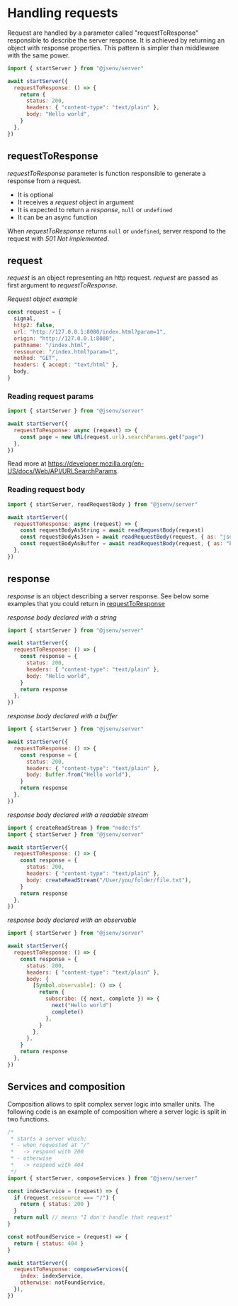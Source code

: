 # Handling requests

Request are handled by a parameter called "requestToResponse" responsible to describe the server response.
It is achieved by returning an object with response properties.
This pattern is simpler than middleware with the same power.

```js
import { startServer } from "@jsenv/server"

await startServer({
  requestToResponse: () => {
    return {
      status: 200,
      headers: { "content-type": "text/plain" },
      body: "Hello world",
    }
  },
})
```

## requestToResponse

_requestToResponse_ parameter is function responsible to generate a response from a request.

- It is optional
- It receives a _request_ object in argument
- It is expected to return a _response_, `null` or `undefined`
- It can be an async function

When _requestToResponse_ returns `null` or `undefined`, server respond to the request with _501 Not implemented_.

## request

_request_ is an object representing an http request.
_request_ are passed as first argument to _requestToResponse_.

_Request object example_

```js
const request = {
  signal,
  http2: false,
  url: "http://127.0.0.1:8080/index.html?param=1",
  origin: "http://127.0.0.1:8080",
  pathname: "/index.html",
  ressource: "/index.html?param=1",
  method: "GET",
  headers: { accept: "text/html" },
  body,
}
```

### Reading request params

```js
import { startServer } from "@jsenv/server"

await startServer({
  requestToResponse: async (request) => {
    const page = new URL(request.url).searchParams.get("page")
  },
})
```

Read more at https://developer.mozilla.org/en-US/docs/Web/API/URLSearchParams.

### Reading request body

```js
import { startServer, readRequestBody } from "@jsenv/server"

await startServer({
  requestToResponse: async (request) => {
    const requestBodyAsString = await readRequestBody(request)
    const requestBodyAsJson = await readRequestBody(request, { as: "json" })
    const requestBodyAsBuffer = await readRequestBody(request, { as: "buffer" })
  },
})
```

## response

_response_ is an object describing a server response. See below some examples that you could return in [requestToResponse](#requestToResponse)

_response body declared with a string_

```js
import { startServer } from "@jsenv/server"

await startServer({
  requestToResponse: () => {
    const response = {
      status: 200,
      headers: { "content-type": "text/plain" },
      body: "Hello world",
    }
    return response
  },
})
```

_response body declared with a buffer_

```js
import { startServer } from "@jsenv/server"

await startServer({
  requestToResponse: () => {
    const response = {
      status: 200,
      headers: { "content-type": "text/plain" },
      body: Buffer.from("Hello world"),
    }
    return response
  },
})
```

_response body declared with a readable stream_

```js
import { createReadStream } from "node:fs"
import { startServer } from "@jsenv/server"

await startServer({
  requestToResponse: () => {
    const response = {
      status: 200,
      headers: { "content-type": "text/plain" },
      body: createReadStream("/User/you/folder/file.txt"),
    }
    return response
  },
})
```

_response body declared with an observable_

```js
import { startServer } from "@jsenv/server"

await startServer({
  requestToResponse: () => {
    const response = {
      status: 200,
      headers: { "content-type": "text/plain" },
      body: {
        [Symbol.observable]: () => {
          return {
            subscribe: ({ next, complete }) => {
              next("Hello world")
              complete()
            },
          }
        },
      },
    }
    return response
  },
})
```

## Services and composition

Composition allows to split complex server logic into smaller units.
The following code is an example of composition where a server logic is split in two functions.

```js
/*
 * starts a server which:
 * - when requested at "/"
 *   -> respond with 200
 * - otherwise
 *   -> respond with 404
 */
import { startServer, composeServices } from "@jsenv/server"

const indexService = (request) => {
  if (request.ressource === "/") {
    return { status: 200 }
  }
  return null // means "I don't handle that request"
}

const notFoundService = (request) => {
  return { status: 404 }
}

await startServer({
  requestToResponse: composeServices({
    index: indexService,
    otherwise: notFoundService,
  }),
})
```

<!-- > Code above implement a server that could be described as follow:
>
> - when requested at `/`, respond with `204`
> - when requested at `/whatever`, respond with `200` -->

<!-- A service can be described as an async function receiving a request and returning a response or null.

On a real use case _requestToResponse_ needs to be splitted into smaller functions (services) to keep it maintainable. `@jsenv/server` provides an helper for this called _composeService_. It is an async function returning the first response produced by a list of async functions called in sequence. -->
